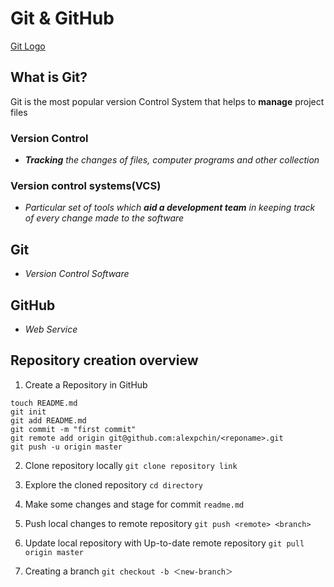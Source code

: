 # Git  & GitHub
[Git Logo](C:/Users/Benny/Documents/Data30/repos/bennytking/GitHub_Logo_White.png)

## What is Git?
Git is the most popular version Control System that helps to **manage** project files
### Version Control
- _**Tracking** the changes of files, computer programs and other collection_
### Version control systems(VCS)
- _Particular set of tools which **aid a development team** in keeping track of every change made to the software_

## Git
- _Version Control Software_

## GitHub
- _Web Service_

## Repository creation overview

1. Create a Repository in GitHub
 ```
touch README.md
git init
git add README.md
git commit -m "first commit"
git remote add origin git@github.com:alexpchin/<reponame>.git
git push -u origin master
```

2. Clone repository locally  ```git clone repository link```

3. Explore the cloned repository ```cd directory```

4. Make some changes and stage for commit ```readme.md```

5. Push local changes to remote repository
```git push <remote> <branch>```

6. Update local repository with Up-to-date remote repository
```git pull origin master```


7. Creating a branch
```git checkout -b ＜new-branch＞```
